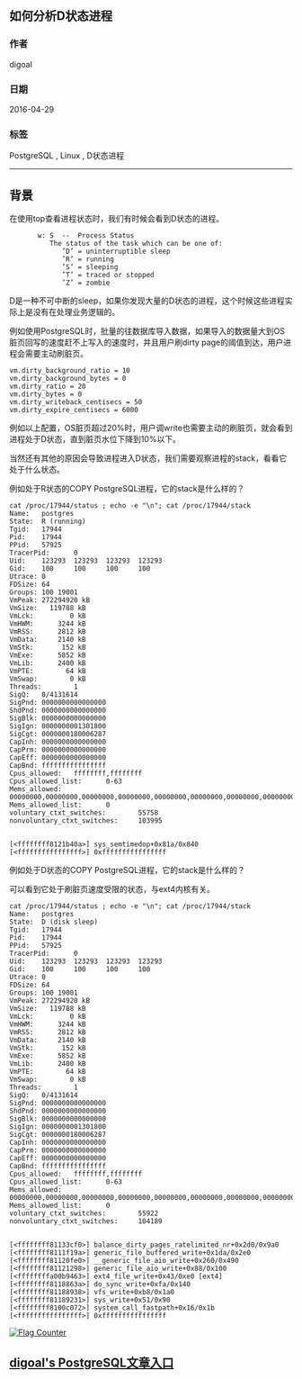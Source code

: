 ## 如何分析D状态进程   
                                                                                                                                         
### 作者                                                                                                                                         
digoal                                                                                                                                         
                                                                                                                                         
### 日期                                                                                                                                         
2016-04-29                                                                                                                                     
                                                                                                                                         
### 标签                                                                                                                                         
PostgreSQL , Linux , D状态进程          
                                                                                                                                         
----                                                                                                                                         
                                                                                                                                         
## 背景                             
在使用top查看进程状态时，我们有时候会看到D状态的进程。  
  
```  
       w: S  --  Process Status  
          The status of the task which can be one of:  
             ’D’ = uninterruptible sleep  
             ’R’ = running  
             ’S’ = sleeping  
             ’T’ = traced or stopped  
             ’Z’ = zombie  
```  
  
D是一种不可中断的sleep，如果你发现大量的D状态的进程，这个时候这些进程实际上是没有在处理业务逻辑的。  
  
例如使用PostgreSQL时，批量的往数据库导入数据，如果导入的数据量大到OS脏页回写的速度赶不上写入的速度时，并且用户刷dirty page的阈值到达，用户进程会需要主动刷脏页。  
  
```  
vm.dirty_background_ratio = 10  
vm.dirty_background_bytes = 0  
vm.dirty_ratio = 20  
vm.dirty_bytes = 0  
vm.dirty_writeback_centisecs = 50  
vm.dirty_expire_centisecs = 6000    
```  
  
例如以上配置，OS脏页超过20%时，用户调write也需要主动的刷脏页，就会看到进程处于D状态，直到脏页水位下降到10%以下。  
  
当然还有其他的原因会导致进程进入D状态，我们需要观察进程的stack，看看它处于什么状态。  
  
例如处于R状态的COPY PostgreSQL进程，它的stack是什么样的？  
  
  
```  
cat /proc/17944/status ; echo -e "\n"; cat /proc/17944/stack  
Name:   postgres  
State:  R (running)  
Tgid:   17944  
Pid:    17944  
PPid:   57925  
TracerPid:      0  
Uid:    123293  123293  123293  123293  
Gid:    100     100     100     100  
Utrace: 0  
FDSize: 64  
Groups: 100 19001   
VmPeak: 272294920 kB  
VmSize:   119788 kB  
VmLck:         0 kB  
VmHWM:      3244 kB  
VmRSS:      2812 kB  
VmData:     2140 kB  
VmStk:       152 kB  
VmExe:      5852 kB  
VmLib:      2400 kB  
VmPTE:        64 kB  
VmSwap:        0 kB  
Threads:        1  
SigQ:   0/4131614  
SigPnd: 0000000000000000  
ShdPnd: 0000000000000000  
SigBlk: 0000000000000000  
SigIgn: 0000000001301800  
SigCgt: 0000000180006287  
CapInh: 0000000000000000  
CapPrm: 0000000000000000  
CapEff: 0000000000000000  
CapBnd: ffffffffffffffff  
Cpus_allowed:   ffffffff,ffffffff  
Cpus_allowed_list:      0-63  
Mems_allowed:   00000000,00000000,00000000,00000000,00000000,00000000,00000000,00000000,00000000,00000000,00000000,00000000,00000000,00000000,00000000,00000001  
Mems_allowed_list:      0  
voluntary_ctxt_switches:        55758  
nonvoluntary_ctxt_switches:     103995  
  
  
[<ffffffff8121b40a>] sys_semtimedop+0x81a/0x840  
[<ffffffffffffffff>] 0xffffffffffffffff  
```  
  
例如处于D状态的COPY PostgreSQL进程，它的stack是什么样的？  
  
可以看到它处于刷脏页速度受限的状态，与ext4内核有关。  
  
```  
cat /proc/17944/status ; echo -e "\n"; cat /proc/17944/stack  
Name:   postgres  
State:  D (disk sleep)  
Tgid:   17944  
Pid:    17944  
PPid:   57925  
TracerPid:      0  
Uid:    123293  123293  123293  123293  
Gid:    100     100     100     100  
Utrace: 0  
FDSize: 64  
Groups: 100 19001   
VmPeak: 272294920 kB  
VmSize:   119788 kB  
VmLck:         0 kB  
VmHWM:      3244 kB  
VmRSS:      2812 kB  
VmData:     2140 kB  
VmStk:       152 kB  
VmExe:      5852 kB  
VmLib:      2400 kB  
VmPTE:        64 kB  
VmSwap:        0 kB  
Threads:        1  
SigQ:   0/4131614  
SigPnd: 0000000000000000  
ShdPnd: 0000000000000000  
SigBlk: 0000000000000000  
SigIgn: 0000000001301800  
SigCgt: 0000000180006287  
CapInh: 0000000000000000  
CapPrm: 0000000000000000  
CapEff: 0000000000000000  
CapBnd: ffffffffffffffff  
Cpus_allowed:   ffffffff,ffffffff  
Cpus_allowed_list:      0-63  
Mems_allowed:   00000000,00000000,00000000,00000000,00000000,00000000,00000000,00000000,00000000,00000000,00000000,00000000,00000000,00000000,00000000,00000001  
Mems_allowed_list:      0  
voluntary_ctxt_switches:        55922  
nonvoluntary_ctxt_switches:     104189  
  
  
[<ffffffff81133cf0>] balance_dirty_pages_ratelimited_nr+0x2d0/0x9a0  
[<ffffffff8111f19a>] generic_file_buffered_write+0x1da/0x2e0  
[<ffffffff81120fe0>] __generic_file_aio_write+0x260/0x490  
[<ffffffff81121298>] generic_file_aio_write+0x88/0x100  
[<ffffffffa00b9463>] ext4_file_write+0x43/0xe0 [ext4]  
[<ffffffff8118863a>] do_sync_write+0xfa/0x140  
[<ffffffff81188938>] vfs_write+0xb8/0x1a0  
[<ffffffff81189231>] sys_write+0x51/0x90  
[<ffffffff8100c072>] system_call_fastpath+0x16/0x1b  
[<ffffffffffffffff>] 0xffffffffffffffff  
```  
    
  
<a rel="nofollow" href="http://info.flagcounter.com/h9V1"  ><img src="http://s03.flagcounter.com/count/h9V1/bg_FFFFFF/txt_000000/border_CCCCCC/columns_2/maxflags_12/viewers_0/labels_0/pageviews_0/flags_0/"  alt="Flag Counter"  border="0"  ></a>  
  
  
  
  
## [digoal's PostgreSQL文章入口](https://github.com/digoal/blog/blob/master/README.md "22709685feb7cab07d30f30387f0a9ae")
  
